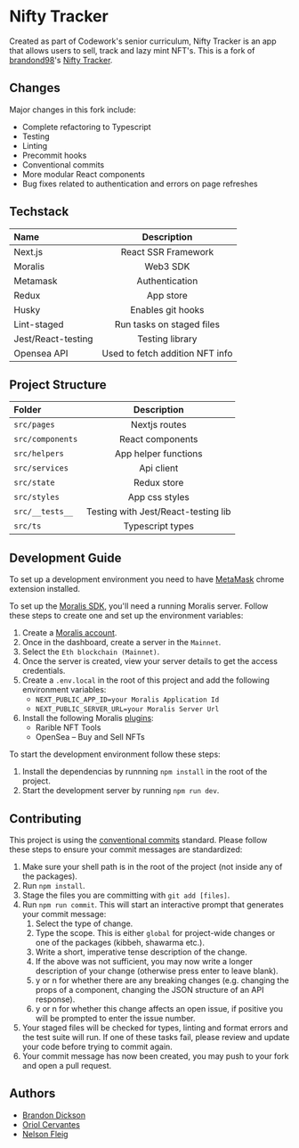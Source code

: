 # Nifty Tracker

Created as part of Codework's senior curriculum, Nifty Tracker is an app that allows users to sell,
track and lazy mint NFT's. This is a fork of [brandond98](https://github.com/brandond98)'s
[Nifty Tracker](https://github.com/brandond98/nfttracker).

## Changes

Major changes in this fork include:

- Complete refactoring to Typescript
- Testing
- Linting
- Precommit hooks
- Conventional commits
- More modular React components
- Bug fixes related to authentication and errors on page refreshes

## Techstack

| Name               |           Description           |
| :----------------- | :-----------------------------: |
| Next.js        |        React SSR Framework         |
| Moralis            |            Web3 SDK             |
| Metamask           |         Authentication          |
| Redux              |            App store            |
| Husky              |        Enables git hooks        |
| Lint-staged        |    Run tasks on staged files    |
| Jest/React-testing |         Testing library         |
| Opensea API        | Used to fetch addition NFT info |

## Project Structure

| Folder           |             Description             |
| :--------------- | :---------------------------------: |
| `src/pages`      |            Nextjs routes            |
| `src/components` |          React components           |
| `src/helpers`    |        App helper functions         |
| `src/services`   |             Api client              |
| `src/state`      |             Redux store             |
| `src/styles`     |           App css styles            |
| `src/__tests__`  | Testing with Jest/React-testing lib |
| `src/ts`         |          Typescript types           |

## Development Guide

To set up a development environment you need to have [MetaMask](https://metamask.io/) chrome
extension installed.

To set up the [Moralis SDK](https://moralis.io/), you'll need a running Moralis server. Follow these
steps to create one and set up the environment variables:

1. Create a [Moralis account](https://admin.moralis.io/register).
2. Once in the dashboard, create a server in the `Mainnet`.
3. Select the `Eth blockchain (Mainnet)`.
4. Once the server is created, view your server details to get the access credentials.
5. Create a `.env.local` in the root of this project and add the following environment variables:
   - `NEXT_PUBLIC_APP_ID=your Moralis Application Id`
   - `NEXT_PUBLIC_SERVER_URL=your Moralis Server Url`
6. Install the following Moralis [plugins](https://moralis.io/plugins/):
   - Rarible NFT Tools
   - OpenSea – Buy and Sell NFTs

To start the development environment follow these steps:

1. Install the dependencias by runnning `npm install` in the root of the project.
2. Start the development server by running `npm run dev`.

## Contributing

This project is using the
[conventional commits](https://www.conventionalcommits.org/en/v1.0.0-beta.2/) standard. Please
follow these steps to ensure your commit messages are standardized:

1. Make sure your shell path is in the root of the project (not inside any of the packages).
2. Run `npm install`.
3. Stage the files you are committing with `git add [files]`.
4. Run `npm run commit`. This will start an interactive prompt that generates your commit message:
   1. Select the type of change.
   2. Type the scope. This is either `global` for project-wide changes or one of the packages
      (kibbeh, shawarma etc.).
   3. Write a short, imperative tense description of the change.
   4. If the above was not sufficient, you may now write a longer description of your change
      (otherwise press enter to leave blank).
   5. y or n for whether there are any breaking changes (e.g. changing the props of a component,
      changing the JSON structure of an API response).
   6. y or n for whether this change affects an open issue, if positive you will be prompted to
      enter the issue number.
5. Your staged files will be checked for types, linting and format errors and the test suite will
   run. If one of these tasks fail, please review and update your code before trying to commit
   again.
6. Your commit message has now been created, you may push to your fork and open a pull request.

## Authors

- [Brandon Dickson](https://github.com/brandond98)
- [Oriol Cervantes ](https://github.com/codecloud9)
- [Nelson Fleig](https://github.com/Kokopelli84)
